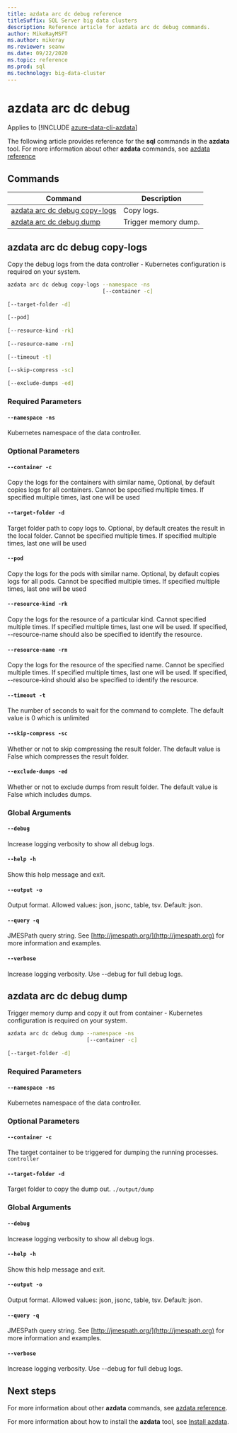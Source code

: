 ```yaml
---
title: azdata arc dc debug reference
titleSuffix: SQL Server big data clusters
description: Reference article for azdata arc dc debug commands.
author: MikeRayMSFT
ms.author: mikeray
ms.reviewer: seanw
ms.date: 09/22/2020
ms.topic: reference
ms.prod: sql
ms.technology: big-data-cluster
---
```


# azdata arc dc debug

Applies to [!INCLUDE [azure-data-cli-azdata](../../includes/azure-data-cli-azdata.md)]

The following article provides reference for the **sql** commands in the **azdata** tool. For more information about other **azdata** commands, see [azdata reference](reference-azdata.md)

## Commands

|Command|Description|
| --- | --- |
[azdata arc dc debug copy-logs](#azdata-arc-dc-debug-copy-logs) | Copy logs.
[azdata arc dc debug dump](#azdata-arc-dc-debug-dump) | Trigger memory dump.
## azdata arc dc debug copy-logs
Copy the debug logs from the data controller - Kubernetes configuration is required on your system.
```bash
azdata arc dc debug copy-logs --namespace -ns 
                              [--container -c]  
                              
[--target-folder -d]  
                              
[--pod]  
                              
[--resource-kind -rk]  
                              
[--resource-name -rn]  
                              
[--timeout -t]  
                              
[--skip-compress -sc]  
                              
[--exclude-dumps -ed]
```
### Required Parameters
#### `--namespace -ns`
Kubernetes namespace of the data controller.
### Optional Parameters
#### `--container -c`
Copy the logs for the containers with similar name, Optional, by default copies logs for all containers. Cannot be specified multiple times. If specified multiple times, last one will be used
#### `--target-folder -d`
Target folder path to copy logs to. Optional, by default creates the result in the local folder.  Cannot be specified multiple times. If specified multiple times, last one will be used
#### `--pod`
Copy the logs for the pods with similar name. Optional, by default copies logs for all pods. Cannot be specified multiple times. If specified multiple times, last one will be used
#### `--resource-kind -rk`
Copy the logs for the resource of a particular kind. Cannot specified multiple times. If specified multiple times, last one will be used. If specified, --resource-name should also be specified to identify the resource.
#### `--resource-name -rn`
Copy the logs for the resource of the specified name. Cannot be specified multiple times. If specified multiple times, last one will be used. If specified, --resource-kind should also be specified to identify the resource.
#### `--timeout -t`
The number of seconds to wait for the command to complete. The default value is 0 which is unlimited
#### `--skip-compress -sc`
Whether or not to skip compressing the result folder. The default value is False which compresses the result folder.
#### `--exclude-dumps -ed`
Whether or not to exclude dumps from result folder. The default value is False which includes dumps.
### Global Arguments
#### `--debug`
Increase logging verbosity to show all debug logs.
#### `--help -h`
Show this help message and exit.
#### `--output -o`
Output format.  Allowed values: json, jsonc, table, tsv.  Default: json.
#### `--query -q`
JMESPath query string. See [http://jmespath.org/](http://jmespath.org) for more information and examples.
#### `--verbose`
Increase logging verbosity. Use --debug for full debug logs.
## azdata arc dc debug dump
Trigger memory dump and copy it out from container - Kubernetes configuration is required on your system.
```bash
azdata arc dc debug dump --namespace -ns 
                         [--container -c]  
                         
[--target-folder -d]
```
### Required Parameters
#### `--namespace -ns`
Kubernetes namespace of the data controller.
### Optional Parameters
#### `--container -c`
The target container to be triggered for dumping the running processes.
`controller`
#### `--target-folder -d`
Target folder to copy the dump out.
`./output/dump`
### Global Arguments
#### `--debug`
Increase logging verbosity to show all debug logs.
#### `--help -h`
Show this help message and exit.
#### `--output -o`
Output format.  Allowed values: json, jsonc, table, tsv.  Default: json.
#### `--query -q`
JMESPath query string. See [http://jmespath.org/](http://jmespath.org) for more information and examples.
#### `--verbose`
Increase logging verbosity. Use --debug for full debug logs.

## Next steps

For more information about other **azdata** commands, see [azdata reference](reference-azdata.md). 

For more information about how to install the **azdata** tool, see [Install azdata](..\install\deploy-install-azdata.md).

